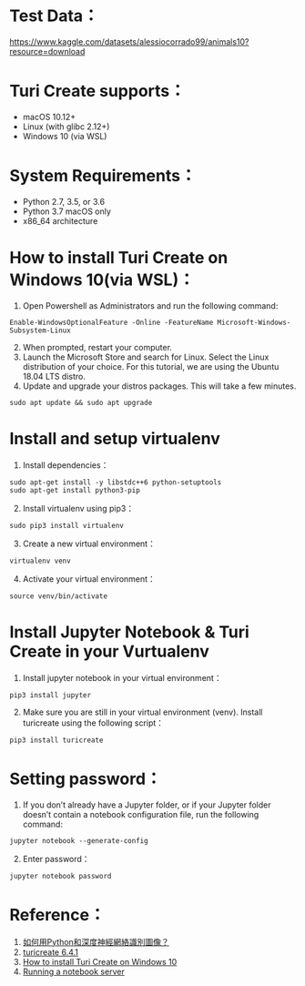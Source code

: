 # Test Data：
<https://www.kaggle.com/datasets/alessiocorrado99/animals10?resource=download>

# Turi Create supports：
- macOS 10.12+
- Linux (with glibc 2.12+)
- Windows 10 (via WSL)
# System Requirements：
- Python 2.7, 3.5, or 3.6
- Python 3.7 macOS only
- x86_64 architecture

# How to install Turi Create on Windows 10(via WSL)：
1. Open Powershell as Administrators and run the following command:
```
Enable-WindowsOptionalFeature -Online -FeatureName Microsoft-Windows-Subsystem-Linux
```
2. When prompted, restart your computer.
3. Launch the Microsoft Store and search for Linux. Select the Linux distribution of your choice. For this tutorial, we are using the Ubuntu 18.04 LTS distro.
4. Update and upgrade your distros packages. This will take a few minutes.
```
sudo apt update && sudo apt upgrade
```
# Install and setup virtualenv
1. Install dependencies：
```
sudo apt-get install -y libstdc++6 python-setuptools
sudo apt-get install python3-pip 
```
2. Install virtualenv using pip3：
```
sudo pip3 install virtualenv 
```
3. Create a new virtual environment：
```
virtualenv venv
```
4. Activate your virtual environment：
```
source venv/bin/activate
```
# Install Jupyter Notebook & Turi Create in your Vurtualenv
1. Install jupyter notebook in your virtual environment：
```
pip3 install jupyter
```
2. Make sure you are still in your virtual environment (venv). Install turicreate using the following script：
```
pip3 install turicreate
```

# Setting password：
1. If you don’t already have a Jupyter folder, or if your Jupyter folder doesn’t contain a notebook configuration file, run the following command:
```
jupyter notebook --generate-config
```
2. Enter password：
```
jupyter notebook password
```

# Reference：
1. [如何用Python和深度神經網絡識別圖像？](https://onway2017.wordpress.com/2020/07/17/%E5%A6%82%E4%BD%95%E7%94%A8python%E5%92%8C%E6%B7%B1%E5%BA%A6%E7%A5%9E%E7%B6%93%E7%B6%B2%E7%B5%A1%E8%AD%98%E5%88%A5%E5%9C%96%E5%83%8F%EF%BC%9F/)
2. [turicreate 6.4.1](https://pypi.org/project/turicreate/)
3. [How to install Turi Create on Windows 10](https://medium.com/@malondireads/installing-turicreate-on-windows-10-534e147a4792)
4. [Running a notebook server](https://jupyter-notebook.readthedocs.io/en/stable/public_server.html)
